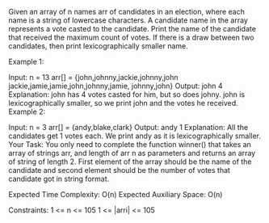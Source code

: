 Given an array of n names arr of candidates in an election, where each name is a string of lowercase characters. A candidate name in the array represents a vote casted to the candidate. Print the name of the candidate that received the maximum count of votes. If there is a draw between two candidates, then print lexicographically smaller name.

Example 1:

Input:
n = 13
arr[] = {john,johnny,jackie,johnny,john 
jackie,jamie,jamie,john,johnny,jamie,
johnny,john}
Output: john 4
Explanation: john has 4 votes casted for 
him, but so does johny. john is 
lexicographically smaller, so we print 
john and the votes he received.
Example 2:

Input:
n = 3
arr[] = {andy,blake,clark}
Output: andy 1
Explanation: All the candidates get 1 
votes each. We print andy as it is 
lexicographically smaller.
Your Task:
You only need to complete the function winner() that takes an array of strings arr, and length of arr n as parameters and returns an array of string of length 2. First element of the array should be the name of the candidate and second element should be the number of votes that candidate got in string format.

Expected Time Complexity: O(n)
Expected Auxiliary Space: O(n)

Constraints:
1 <= n <= 105
1 <= |arri| <= 105


